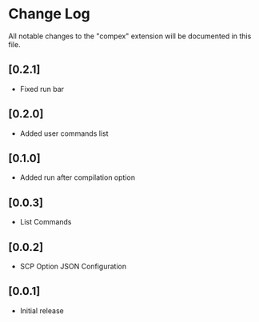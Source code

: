 # Change Log

All notable changes to the "compex" extension will be documented in this file.

## [0.2.1]

- Fixed run bar

## [0.2.0]

- Added user commands list

## [0.1.0]

- Added run after compilation option

## [0.0.3]

- List Commands

## [0.0.2]

- SCP Option JSON Configuration

## [0.0.1]

- Initial release